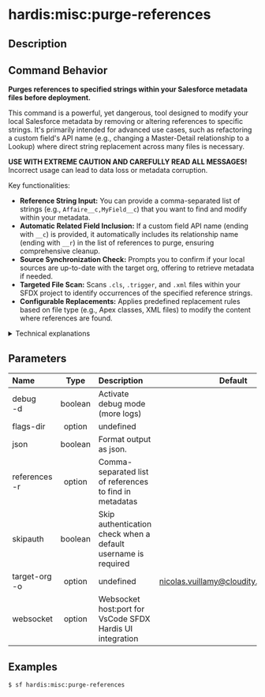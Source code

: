 <!-- This file has been generated with command 'sf hardis:doc:plugin:generate'. Please do not update it manually or it may be overwritten -->
# hardis:misc:purge-references

## Description


## Command Behavior

**Purges references to specified strings within your Salesforce metadata files before deployment.**

This command is a powerful, yet dangerous, tool designed to modify your local Salesforce metadata by removing or altering references to specific strings. It's primarily intended for advanced use cases, such as refactoring a custom field's API name (e.g., changing a Master-Detail relationship to a Lookup) where direct string replacement across many files is necessary.

**USE WITH EXTREME CAUTION AND CAREFULLY READ ALL MESSAGES!** Incorrect usage can lead to data loss or metadata corruption.

Key functionalities:

- **Reference String Input:** You can provide a comma-separated list of strings (e.g., `Affaire__c,MyField__c`) that you want to find and modify within your metadata.
- **Automatic Related Field Inclusion:** If a custom field API name (ending with `__c`) is provided, it automatically includes its relationship name (ending with `__r`) in the list of references to purge, ensuring comprehensive cleanup.
- **Source Synchronization Check:** Prompts you to confirm if your local sources are up-to-date with the target org, offering to retrieve metadata if needed.
- **Targeted File Scan:** Scans `.cls`, `.trigger`, and `.xml` files within your SFDX project to identify occurrences of the specified reference strings.
- **Configurable Replacements:** Applies predefined replacement rules based on file type (e.g., Apex classes, XML files) to modify the content where references are found.

<details>
<summary>Technical explanations</summary>

The command's technical implementation involves:

- **Interactive Input:** Uses `prompts` to get the list of reference strings from the user if not provided via flags.
- **Metadata Retrieval:** If the user indicates that local sources are not up-to-date, it executes `sf project retrieve start` to fetch the latest metadata from the target org.
- **File System Scan:** It uses `glob` to efficiently find all relevant source files (`.cls`, `.trigger`, `.xml`) within the project's package directories.
- **Content Matching:** Reads the content of each source file and checks for the presence of any of the specified reference strings.

The core utility function for replacements is called `applyAllReplacementsDefinitions`. It is responsible for iterating through the identified files and applying the defined replacement rules. These rules are structured to target specific patterns (for example, `,{{REF}},` or `{{REF}}[ |=].+` in Apex code) and replace them with a desired string (often an empty string or a modified version).

- **Regular Expressions:** The replacement rules heavily rely on regular expressions (`regex`) to precisely match and modify the content.
- **User Feedback:** Provides real-time feedback using `ora` for spinners and `uxLog` for logging messages about the progress and results of the operation.
</details>


## Parameters

| Name              |  Type   | Description                                                   |                Default                 | Required | Options |
|:------------------|:-------:|:--------------------------------------------------------------|:--------------------------------------:|:--------:|:-------:|
| debug<br/>-d      | boolean | Activate debug mode (more logs)                               |                                        |          |         |
| flags-dir         | option  | undefined                                                     |                                        |          |         |
| json              | boolean | Format output as json.                                        |                                        |          |         |
| references<br/>-r | option  | Comma-separated list of references to find in metadatas       |                                        |          |         |
| skipauth          | boolean | Skip authentication check when a default username is required |                                        |          |         |
| target-org<br/>-o | option  | undefined                                                     | nicolas.vuillamy@cloudity.com.playnico |          |         |
| websocket         | option  | Websocket host:port for VsCode SFDX Hardis UI integration     |                                        |          |         |

## Examples

```shell
$ sf hardis:misc:purge-references
```


